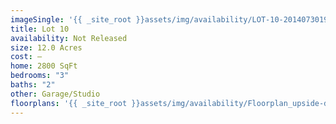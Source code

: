 ```yaml
---
imageSingle: '{{ _site_root }}assets/img/availability/LOT-10-20140730191531.png'
title: Lot 10
availability: Not Released
size: 12.0 Acres
cost: —
home: 2800 SqFt
bedrooms: "3"
baths: "2"
other: Garage/Studio
floorplans: '{{ _site_root }}assets/img/availability/Floorplan_upside-down-20140801131154.jpg'
---
```

